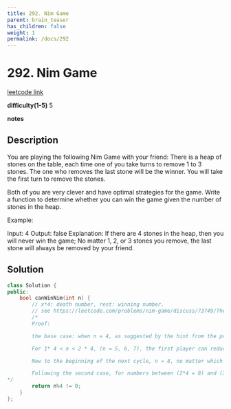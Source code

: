 ```yaml
---
title: 292. Nim Game
parent: brain_teaser
has_children: false
weight: 1
permalink: /docs/292
---
```

# 292. Nim Game
[leetcode link](https://leetcode.com/problems/nim-game/)

**difficulty(1-5)** 
5

**notes**

## Description
You are playing the following Nim Game with your friend: There is a heap of stones on the table, each time one of you take turns to remove 1 to 3 stones. The one who removes the last stone will be the winner. You will take the first turn to remove the stones.

Both of you are very clever and have optimal strategies for the game. Write a function to determine whether you can win the game given the number of stones in the heap.

Example:

Input: 4
Output: false 
Explanation: If there are 4 stones in the heap, then you will never win the game;
             No matter 1, 2, or 3 stones you remove, the last stone will always be 
             removed by your friend.

## Solution
```c++
class Solution {
public:
    bool canWinNim(int n) {
        // x*4: death number, rest: winning number.
        // see https://leetcode.com/problems/nim-game/discuss/73749/Theorem%3A-all-4s-shall-be-false
        /*
        Proof:

        the base case: when n = 4, as suggested by the hint from the problem, no matter which number that that first player, the second player would always be able to pick the remaining number.

        For 1* 4 < n < 2 * 4, (n = 5, 6, 7), the first player can reduce the initial number into 4 accordingly, which will leave the death number 4 to the second player. i.e. The numbers 5, 6, 7 are winning numbers for any player who got it first.

        Now to the beginning of the next cycle, n = 8, no matter which number that the first player picks, it would always leave the winning numbers (5, 6, 7) to the second player. Therefore, 8 % 4 == 0, again is a death number.

        Following the second case, for numbers between (2*4 = 8) and (3*4=12), which are 9, 10, 11, are winning numbers for the first player again, because the first player can always reduce the number into the death number 8.
*/
        return n%4 != 0;
    }
};
```

<!-- 
Blue label
{: .label .label-blue }

Stable
{: .label .label-green }

New release
{: .label .label-purple }

Coming soon
{: .label .label-yellow }

Deprecated
{: .label .label-red } -->
